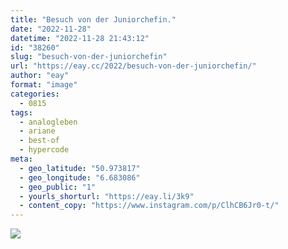 ```yaml
---
title: "Besuch von der Juniorchefin."
date: "2022-11-28"
datetime: "2022-11-28 21:43:12"
id: "38260"
slug: "besuch-von-der-juniorchefin"
url: "https://eay.cc/2022/besuch-von-der-juniorchefin/"
author: "eay"
format: "image"
categories:
  - 0815
tags:
  - analogleben
  - ariane
  - best-of
  - hypercode
meta:
  - geo_latitude: "50.973817"
  - geo_longitude: "6.683086"
  - geo_public: "1"
  - yourls_shorturl: "https://eay.li/3k9"
  - content_copy: "https://www.instagram.com/p/ClhCB6Jr0-t/"
---
```


![](https://eay.cc/uploads/2022/juniorchefin.jpg)
